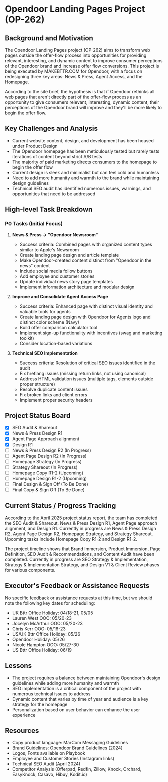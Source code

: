 # Opendoor Landing Pages Project (OP-262)

## Background and Motivation

The Opendoor Landing Pages project (OP-262) aims to transform web pages outside the offer-flow process into opportunities for providing relevant, interesting, and dynamic content to improve consumer perceptions of the Opendoor brand and increase offer flow conversions. This project is being executed by MAKEBTTR.COM for Opendoor, with a focus on redesigning three key areas: News & Press, Agent Access, and the Homepage.

According to the site brief, the hypothesis is that if Opendoor rethinks all web pages that aren't directly part of the offer-flow process as an opportunity to give consumers relevant, interesting, dynamic content, their perceptions of the Opendoor brand will improve and they'll be more likely to begin the offer flow.

## Key Challenges and Analysis

- Current website content, design, and development has been housed under Product Design
- The Opendoor homepage has been meticulously tested but rarely tests iterations of content beyond strict A/B tests
- The majority of paid marketing directs consumers to the homepage to begin the offer flow
- Current design is sleek and minimalist but can feel cold and humanless
- Need to add more humanity and warmth to the brand while maintaining design guidelines
- Technical SEO audit has identified numerous issues, warnings, and opportunities that need to be addressed

## High-level Task Breakdown

### P0 Tasks (Initial Focus)
1. **News & Press → "Opendoor Newsroom"**
   - Success criteria: Combined pages with organized content types similar to Apple's Newsroom
   - Create landing page design and article template
   - Make Opendoor-created content distinct from "Opendoor in the news" content
   - Include social media follow buttons
   - Add employee and customer stories
   - Update individual news story page templates
   - Implement information architecture and modular design

2. **Improve and Consolidate Agent Access Page**
   - Success criteria: Enhanced page with distinct visual identity and valuable tools for agents
   - Create landing page design with Opendoor for Agents logo and distinct color scheme (Navy)
   - Build offer comparison calculator tool
   - Implement sign-up functionality with incentives (swag and marketing toolkit)
   - Consider location-based variations

3. **Technical SEO Implementation**
   - Success criteria: Resolution of critical SEO issues identified in the audit
   - Fix hreflang issues (missing return links, not using canonical)
   - Address HTML validation issues (multiple tags, elements outside proper structure)
   - Resolve duplicate content issues
   - Fix broken links and client errors
   - Implement proper security headers

## Project Status Board

- [x] SEO Audit & Shareout
- [x] News & Press Design R1
- [x] Agent Page Approach alignment
- [x] Design R1
- [ ] News & Press Design R2 (In Progress)
- [ ] Agent Page Design R2 (In Progress)
- [ ] Homepage Strategy (In Progress)
- [ ] Strategy Shareout (In Progress)
- [ ] Homepage Copy R1-2 (Upcoming)
- [ ] Homepage Design R1-2 (Upcoming)
- [ ] Final Design & Sign Off (To Be Done)
- [ ] Final Copy & Sign Off (To Be Done)

## Current Status / Progress Tracking

According to the April 2025 project status report, the team has completed the SEO Audit & Shareout, News & Press Design R1, Agent Page approach alignment, and Design R1. Currently in progress are News & Press Design R2, Agent Page Design R2, Homepage Strategy, and Strategy Shareout. Upcoming tasks include Homepage Copy R1-2 and Design R1-2.

The project timeline shows that Brand Immersion, Product Immersion, Page Definition, SEO Audit & Recommendations, and Content Audit have been completed. Currently in progress are SEO Strategy & Implementation, Strategy & Implementation Strategy, and Design V1 & Client Review phases for various components.

## Executor's Feedback or Assistance Requests

No specific feedback or assistance requests at this time, but we should note the following key dates for scheduling:
- UK Bttr Office Holiday: 04/18-21, 05/05
- Lauren West OOO: 05/20-23
- Jocelyn McArthur OOO: 05/20-23
- Chris Kerr OOO: 05/16-23
- US/UK Bttr Office Holiday: 05/26
- Opendoor Holiday: 05/26
- Nicole Hampton OOO: 05/27-30
- US Bttr Office Holiday: 06/19

## Lessons

- The project requires a balance between maintaining Opendoor's design guidelines while adding more humanity and warmth
- SEO implementation is a critical component of the project with numerous technical issues to address
- Dynamic content that varies by time of year and audience is a key strategy for the homepage
- Personalization based on user behavior can enhance the user experience

## Resources

- Copy product language: MarCom Messaging Guidelines
- Brand Guidelines: Opendoor Brand Guidelines (2024)
- Logos, Fonts available on Playbook
- Employee and Customer Stories (Instagram links)
- Technical SEO Audit (April 2024)
- Competitor Analysis (Offerpad, Redfin, Zillow, Knock, Orchard, EasyKnock, Casavo, Hibuy, Kodit.io)
